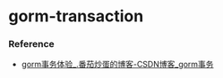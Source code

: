 gorm-transaction
================
### Reference
- [gorm事务体验_.番茄炒蛋的博客-CSDN博客_gorm事务](https://blog.csdn.net/qq_43135259/article/details/125484885)
